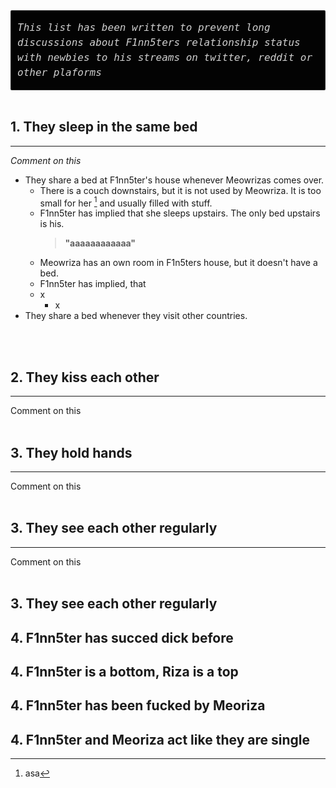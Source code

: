 <div style="background-color:#030303; border: 1px solid rgba(255,255,255,0.15); border-radius: 2px; padding: 15px 10px 15px">
<i style="font-size: 16px; word-wrap: break-word; overflow: auto; overflow-y: auto; overflow-y: hidden; color: #d0d0d0; font-size: 16px; line-height: 1.5; font-family: Monaco, Bitstream Vera Sans Mono, Lucida Console, Terminal, monospace;">This list has been written to prevent long discussions about F1nn5ters relationship status with newbies to his streams on twitter, reddit or other plaforms</i>    
</div>
<br/>

## 1. They sleep in the same bed
----
*Comment on this*

- They share a bed at F1nn5ter's house whenever Meowrizas comes over. 
  - There is a couch downstairs, but it is not used by Meowriza. It is too small for her [^1] and usually filled with stuff.  
  - F1nn5ter has implied that she sleeps upstairs. The only bed upstairs is his.  
    >**"aaaaaaaaaaaa"** 
  - Meowriza has an own room in F1n5ters house, but it doesn't have a bed.  
  - F1nn5ter has implied, that    
  - x
    - x  
- They share a bed whenever they visit other countries.


<br />
<br />


## 2. They kiss each other 
----
Comment on this
<br />
<br />

## 3. They hold hands
----
Comment on this
<br />
<br />

## 3. They see each other regularly
----
Comment on this
<br />
<br />

## 3. They see each other regularly

## 4. F1nn5ter has succed dick before


## 4. F1nn5ter is a bottom, Riza is a top


## 4. F1nn5ter has been fucked by Meoriza


## 4. F1nn5ter and Meoriza act like they are single


[^1]: asa

